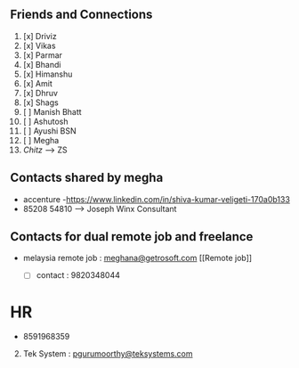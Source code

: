 ## Friends and Connections 
1. [x] Driviz
2. [x] Vikas
3. [x] Parmar 
4. [x] Bhandi
5. [x] Himanshu
6. [x] Amit
7. [x] Dhruv
8. [x] Shags
9. [ ] Manish Bhatt
11. [ ] Ashutosh 
12. [ ] Ayushi BSN 
13. [ ] Megha 
16. *Chitz* --> ZS




## Contacts shared by megha
- accenture 
	-https://www.linkedin.com/in/shiva-kumar-veligeti-170a0b133
-  85208 54810 --> Joseph Winx Consultant



## Contacts for dual remote job and freelance 
- melaysia remote job : meghana@getrosoft.com [[Remote job]]
	- [ ] contact : 9820348044


# HR
- 8591968359


2. Tek System : [pgurumoorthy@teksystems.com](mailto:pgurumoorthy@teksystems.com)